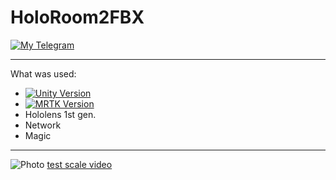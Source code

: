 HoloRoom2FBX
========================

[![My Telegram](https://img.shields.io/badge/Telegram-%40D__o__r__G-blue)](https://t.me/D_o_r_G)
***
What was used:
  - [![Unity Version](https://img.shields.io/badge/unity-2018.4.21-blue.svg)](https://unity3d.com/get-unity/download)
  - [![MRTK Version](https://img.shields.io/badge/Microsoft-MRTK%202.4.0-green)](https://github.com/microsoft/MixedRealityToolkit-Unity/releases/tag/v2.4.0)
  - Hololens 1st gen.
  - Network
  - Magic
***
![Photo](https://cdn.discordapp.com/attachments/587016692081885230/738351152449454130/20200724_143838_HoloLens.jpg "Test of the algorithm for changing the table size")
[test scale video](https://www.dropbox.com/s/vjhqrgh7gdba2sk/MuteHololens.mp4?dl=0 "Test of the algorithm for changing the table size")


